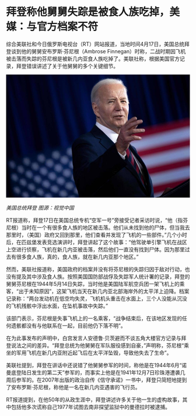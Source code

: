 # 拜登称他舅舅失踪是被食人族吃掉，美媒：与官方档案不符

综合美联社和今日俄罗斯电视台（RT）网站报道，当地时间4月17日，美国总统拜登谈到他的舅舅安布罗斯·芬尼根（Ambrose
Finnegan）时称，二战时期因飞机被击落而失踪的芬尼根是被新几内亚食人族吃掉了。美联社称，根据美国官方记录，拜登错误讲述了关于他舅舅的多个关键细节。

![1d914399b86536b0c0bea3978b307c56.jpg](https://raw.githubusercontent.com/qqhsx/qqnews_image/main/2024/04/18/拜登称他舅舅失踪是被食人族吃掉，美媒：与官方档案不符/1d914399b86536b0c0bea3978b307c56.jpg)

_美国总统拜登 图源：视觉中国_

RT报道称，拜登17日在美国总统专机“空军一号”旁接受记者采访时说，“他（指芬尼根）当时在一个有很多食人族的地区被击落。他们从未找到他的尸体，但当我去那里时，（美国）政府又回到那里，他们查看并发现了飞机的一些部件。”几个小时后，在匹兹堡发表竞选演讲时，拜登讲起了这个故事：“他驾驶单引擎飞机在战区上空进行侦察，飞机在新几内亚被击落，然后他们一直没有找到尸体。因为那里过去有很多食人族，真的，食人族，就在新几内亚那个地区。”

然而，美联社报道称，美国政府的档案并没有将芬尼根的失踪归因于敌对行动，也没有提及其中涉及食人族。按照美国国防部战俘及失踪军人统计署的记录，拜登的舅舅芬尼根在1944年5月14日失踪，当时他是美国陆军航空兵团一架飞机上的乘客，“出于未知原因”，这架飞机当天在新几内亚北部海岸外的太平洋上迫降。档案记录称：“两台发动机在低空均失灵，飞机机头重击在水面上，三个人没能从沉没的飞机残骸中浮出水面，在坠机事故中失踪。”

该部门表示，芬尼根是失事飞机上的一名乘客，“战争结束后，在该地区发现的任何遗骸都没有与他联系在一起，目前他仍下落不明”。

在为此事发布的声明中，白宫发言人安德鲁·贝茨避而不谈五角大楼官方记录与拜登说法之间的差异。“拜登总统为他舅舅在军队服役感到自豪，”声明称，芬尼根“乘坐的军用飞机在新几内亚附近起飞后在太平洋坠毁，导致他失去了生命”。

美联社提到，拜登在讲话中还说错了他舅舅参军的时间，称他是在1944年6月“诺曼底登陆日发生的第二天”参军的，而事实上他是在1941年12月7日珍珠港遭袭几周后参军的。在2007年出版的政治自传《信守承诺》一书中，拜登只简短地提到了安布罗斯·芬尼根，称他是一名在新几内亚遇害的飞行员。

RT报道提到，在他50年的从政生涯中，拜登讲述许多关于他一生的虚构故事，其中包括他多次谎称自己1977年试图去南非探望监狱中的曼德拉时被逮捕。

